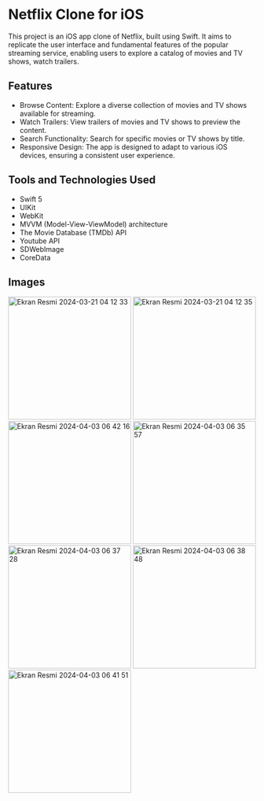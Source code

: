 # Netflix Clone for iOS

This project is an iOS app clone of Netflix, built using Swift. It aims to replicate the user interface and fundamental features of the popular streaming service, enabling users to explore a catalog of movies and TV shows, watch trailers.

## Features
- Browse Content: Explore a diverse collection of movies and TV shows available for streaming.
- Watch Trailers: View trailers of movies and TV shows to preview the content.
- Search Functionality: Search for specific movies or TV shows by title.
- Responsive Design: The app is designed to adapt to various iOS devices, ensuring a consistent user experience.

## Tools and Technologies Used

- Swift 5
- UIKit
- WebKit
- MVVM (Model-View-ViewModel) architecture
- The Movie Database (TMDb) API
- Youtube API
- SDWebImage
- CoreData

## Images

<img width="250" alt="Ekran Resmi 2024-03-21 04 12 33" src="https://github.com/erenoske/NetflixClone/assets/108978390/21500bf2-5542-47e9-9fa9-44300d9e7073">
<img width="250" alt="Ekran Resmi 2024-03-21 04 12 35" src="https://github.com/erenoske/NetflixClone/assets/108978390/f9cdbf77-1f31-4235-8cda-c7cb472725a1">
<img width="250" alt="Ekran Resmi 2024-04-03 06 42 16" src="https://github.com/erenoske/NetflixClone/assets/108978390/d9aac1cc-b22b-4941-b14f-e3f2f7e11b05">
<img width="250" alt="Ekran Resmi 2024-04-03 06 35 57" src="https://github.com/erenoske/NetflixClone/assets/108978390/2ebe0270-1009-46f4-9203-6b19c633ef19">
<img width="250" alt="Ekran Resmi 2024-04-03 06 37 28" src="https://github.com/erenoske/NetflixClone/assets/108978390/ef570002-ca12-4c7f-b08e-b7bc56fab14d">
<img width="250" alt="Ekran Resmi 2024-04-03 06 38 48" src="https://github.com/erenoske/NetflixClone/assets/108978390/1fe48f0c-691f-4fdc-83b2-dd7855823a87">
<img width="250" alt="Ekran Resmi 2024-04-03 06 41 51" src="https://github.com/erenoske/NetflixClone/assets/108978390/68c46188-1265-4f9b-bc80-94676a90a6cf">

